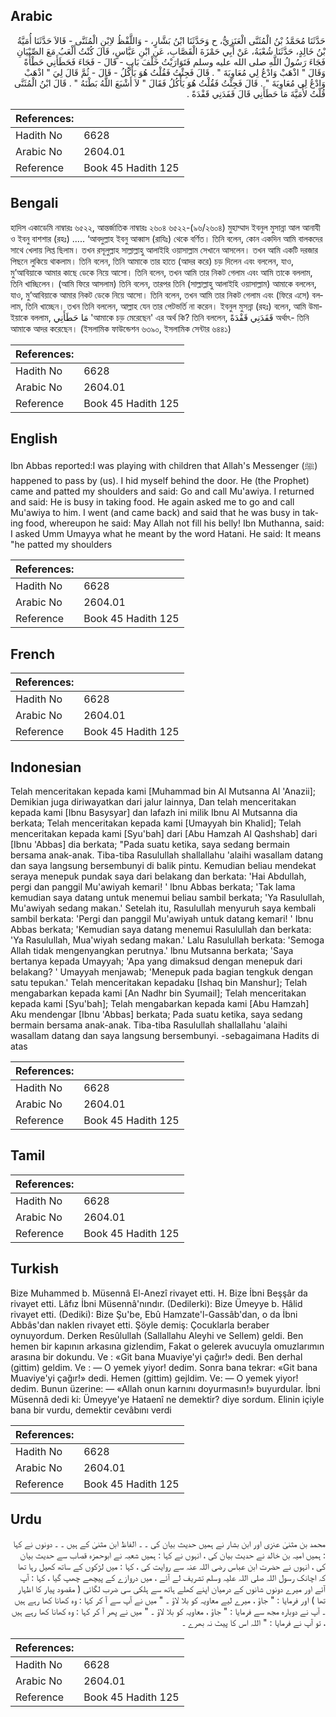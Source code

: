 ## Arabic


<div dir="rtl" lang="ar" style={{fontSize:'larger',backgroundColor:'#f8f9fa',padding:20}}>
حَدَّثَنَا مُحَمَّدُ بْنُ الْمُثَنَّى الْعَنَزِيُّ، ح وَحَدَّثَنَا ابْنُ بَشَّارٍ، - وَاللَّفْظُ لاِبْنِ الْمُثَنَّى - قَالاَ حَدَّثَنَا أُمَيَّةُ بْنُ خَالِدٍ، حَدَّثَنَا شُعْبَةُ، عَنْ أَبِي حَمْزَةَ الْقَصَّابِ، عَنِ ابْنِ عَبَّاسٍ، قَالَ كُنْتُ أَلْعَبُ مَعَ الصِّبْيَانِ فَجَاءَ رَسُولُ اللَّهِ صلى الله عليه وسلم فَتَوَارَيْتُ خَلْفَ بَابٍ - قَالَ - فَجَاءَ فَحَطَأَنِي حَطْأَةً وَقَالَ ‏"‏ اذْهَبْ وَادْعُ لِي مُعَاوِيَةَ ‏"‏ ‏.‏ قَالَ فَجِئْتُ فَقُلْتُ هُوَ يَأْكُلُ - قَالَ - ثُمَّ قَالَ لِيَ ‏"‏ اذْهَبْ وَادْعُ لِي مُعَاوِيَةَ ‏"‏ ‏.‏ قَالَ فَجِئْتُ فَقُلْتُ هُوَ يَأْكُلُ فَقَالَ ‏"‏ لاَ أَشْبَعَ اللَّهُ بَطْنَهُ ‏"‏ ‏.‏ قَالَ ابْنُ الْمُثَنَّى قُلْتُ لأُمَيَّةَ مَا حَطَأَنِي قَالَ قَفَدَنِي قَفْدَةً ‏.‏
</div>
<div style={{backgroundColor:'#f8f9fa',padding:20, marginBottom: 10}}><table> <thead> <tr> <th>References:</th> <th></th> </tr> </thead> <tbody><tr><td>Hadith No</td><td>6628</td></tr><tr><td>Arabic No</td><td>2604.01</td></tr><tr><td>Reference</td><td>Book 45 Hadith 125</td></tr></tbody></table></div>

## Bengali


<div dir="ltr" lang="bn" style={{fontSize:'larger',backgroundColor:'#f8f9fa',padding:20}}>
হাদিস একাডেমি নাম্বারঃ ৬৫২২, আন্তর্জাতিক নাম্বারঃ ২৬০৪ ৬৫২২-(৯৬/২৬০৪) মুহাম্মাদ ইবনুল মুসান্না আল আনাযী ও ইবনু বাশশার (রহঃ) ..... ‘আবদুল্লাহ ইবনু আব্বাস (রাযিঃ) থেকে বর্ণিত। তিনি বলেন, কোন একদিন আমি বালকদের সাথে খেলায় লিপ্ত ছিলাম। তখন রসূলুল্লাহ সাল্লাল্লাহু আলাইহি ওয়াসাল্লাম সেখানে আসলেন। তখন আমি একটি দরজার পিছনে লুকিয়ে থাকলাম। তিনি বলেন, তিনি আমাকে তার হাতে (আদর করে) চড় দিলেন এবং বললেন, যাও, মু’আবিয়াকে আমার কাছে ডেকে নিয়ে আসো। তিনি বলেন, তখন আমি তার নিকট গেলাম এবং আমি তাকে বললাম, তিনি খাচ্ছিলেন। (আমি ফিরে আসলাম) তিনি বলেন, তারপর তিনি (সাল্লাল্লাহু আলাইহি ওয়াসাল্লাম) আমাকে বললেন, যাও, মু’আবিয়াকে আমার নিকট ডেকে নিয়ে আসো। তিনি বলেন, তখন আমি তার নিকট গেলাম এবং (ফিরে এসে) বললাম, তিনি খাচ্ছেন। তখন তিনি বললেন, আল্লাহ যেন তার পেটভর্তি না করেন। ইবনুল মুসন্না (রহঃ) বলেন, আমি উমাইয়াকে বললাম, مَا حَطَأَنِي 'আমাকে চড় মেরেছেন' এর অর্থ কি? তিনি বললেন, قَفَدَنِي قَفْدَةً অর্থাৎ- তিনি আমাকে আদর করেছেন। (ইসলামিক ফাউন্ডেশন ৬৩৯০, ইসলামিক সেন্টার ৬৪৪১)
</div>
<div style={{backgroundColor:'#f8f9fa',padding:20, marginBottom: 10}}><table> <thead> <tr> <th>References:</th> <th></th> </tr> </thead> <tbody><tr><td>Hadith No</td><td>6628</td></tr><tr><td>Arabic No</td><td>2604.01</td></tr><tr><td>Reference</td><td>Book 45 Hadith 125</td></tr></tbody></table></div>

## English


<div dir="ltr" lang="en" style={{fontSize:'larger',backgroundColor:'#f8f9fa',padding:20}}>
Ibn Abbas reported:I was playing with children that Allah's Messenger (ﷺ) happened to pass by (us). I hid myself behind the door. He (the Prophet) came and patted my shoulders and said: Go and call Mu'awiya. I returned and said: He is busy in taking food. He again asked me to go and call Mu'awiya to him. I went (and came back) and said that he was busy in taking food, whereupon he said: May Allah not fill his belly! Ibn Muthanna, said: I asked Umm Umayya what he meant by the word Hatani. He said: It means "he patted my shoulders
</div>
<div style={{backgroundColor:'#f8f9fa',padding:20, marginBottom: 10}}><table> <thead> <tr> <th>References:</th> <th></th> </tr> </thead> <tbody><tr><td>Hadith No</td><td>6628</td></tr><tr><td>Arabic No</td><td>2604.01</td></tr><tr><td>Reference</td><td>Book 45 Hadith 125</td></tr></tbody></table></div>

## French


<div dir="ltr" lang="fr" style={{fontSize:'larger',backgroundColor:'#f8f9fa',padding:20}}>

</div>
<div style={{backgroundColor:'#f8f9fa',padding:20, marginBottom: 10}}><table> <thead> <tr> <th>References:</th> <th></th> </tr> </thead> <tbody><tr><td>Hadith No</td><td>6628</td></tr><tr><td>Arabic No</td><td>2604.01</td></tr><tr><td>Reference</td><td>Book 45 Hadith 125</td></tr></tbody></table></div>

## Indonesian


<div dir="ltr" lang="id" style={{fontSize:'larger',backgroundColor:'#f8f9fa',padding:20}}>
Telah menceritakan kepada kami [Muhammad bin Al Mutsanna Al 'Anazii]; Demikian juga diriwayatkan dari jalur lainnya, Dan telah menceritakan kepada kami [Ibnu Basysyar] dan lafazh ini milik Ibnu Al Mutsanna dia berkata; Telah menceritakan kepada kami [Umayyah bin Khalid]; Telah menceritakan kepada kami [Syu'bah] dari [Abu Hamzah Al Qashshab] dari [Ibnu 'Abbas] dia berkata; "Pada suatu ketika, saya sedang bermain bersama anak-anak. Tiba-tiba Rasulullah shallallahu 'alaihi wasallam datang dan saya langsung bersembunyi di balik pintu. Kemudian beliau mendekat seraya menepuk pundak saya dari belakang dan berkata: 'Hai Abdullah, pergi dan panggil Mu'awiyah kemari! ' lbnu Abbas berkata; 'Tak lama kemudian saya datang untuk menemui beliau sambil berkata; 'Ya Rasulullah, Mu'awiyah sedang makan.' Setelah itu, Rasulullah menyuruh saya kembali sambil berkata: 'Pergi dan panggil Mu'awiyah untuk datang kemari! ' Ibnu Abbas berkata; 'Kemudian saya datang menemui Rasulullah dan berkata: 'Ya Rasulullah, Mua'wiyah sedang makan.' Lalu Rasulullah berkata: 'Semoga Allah tidak mengenyangkan perutnya.' lbnu Mutsanna berkata; 'Saya bertanya kepada Umayyah; 'Apa yang dimaksud dengan menepuk dari belakang? ' Umayyah menjawab; 'Menepuk pada bagian tengkuk dengan satu tepukan.' Telah menceritakan kepadaku [Ishaq bin Manshur]; Telah mengabarkan kepada kami [An Nadhr bin Syumail]; Telah menceritakan kepada kami [Syu'bah]; Telah mengabarkan kepada kami [Abu Hamzah] Aku mendengar [Ibnu 'Abbas] berkata; Pada suatu ketika, saya sedang bermain bersama anak-anak. Tiba-tiba Rasulullah shallallahu 'alaihi wasallam datang dan saya langsung bersembunyi. -sebagaimana Hadits di atas
</div>
<div style={{backgroundColor:'#f8f9fa',padding:20, marginBottom: 10}}><table> <thead> <tr> <th>References:</th> <th></th> </tr> </thead> <tbody><tr><td>Hadith No</td><td>6628</td></tr><tr><td>Arabic No</td><td>2604.01</td></tr><tr><td>Reference</td><td>Book 45 Hadith 125</td></tr></tbody></table></div>

## Tamil


<div dir="ltr" lang="ta" style={{fontSize:'larger',backgroundColor:'#f8f9fa',padding:20}}>

</div>
<div style={{backgroundColor:'#f8f9fa',padding:20, marginBottom: 10}}><table> <thead> <tr> <th>References:</th> <th></th> </tr> </thead> <tbody><tr><td>Hadith No</td><td>6628</td></tr><tr><td>Arabic No</td><td>2604.01</td></tr><tr><td>Reference</td><td>Book 45 Hadith 125</td></tr></tbody></table></div>

## Turkish


<div dir="ltr" lang="tr" style={{fontSize:'larger',backgroundColor:'#f8f9fa',padding:20}}>
Bize Muhammed b. Müsennâ El-Anezî rivayet etti. H. Bize İbni Beşşâr da rivayet etti. Lâfız İbni Müsennâ'nındır. (Dedilerki): Bize Ümeyye b. Hâlid rivayet etti. (Dediki): Bize Şu'be, Ebû Hamzate'l-Gassâb'dan, o da İbni Abbâs'dan naklen rivayet etti. Şöyle demiş: Çocuklarla beraber oynuyordum. Derken Resûlullah (Sallallahu Aleyhi ve Sellem) geldi. Ben hemen bir kapının arkasına gizlendim, Fakat o gelerek avucuyla omuzlarımın arasına bir dokundu. Ve : «Git bana Muaviye'yi çağır!» dedi. Ben derhal (gittim) geldim. Ve : — O yemek yiyor! dedim. Sonra bana tekrar: «Git bana Muaviye'yi çağır!» dedi. Hemen (gittim) gejldim. Ve: — O yemek yiyor! dedim. Bunun üzerine: — «Allah onun karnını doyurmasın!» buyurdular. İbni Müsennâ dedi ki: Ümeyye'ye Hataenî ne demektir? diye sordum. Elinin içiyle bana bir vurdu, demektir cevâbını verdi
</div>
<div style={{backgroundColor:'#f8f9fa',padding:20, marginBottom: 10}}><table> <thead> <tr> <th>References:</th> <th></th> </tr> </thead> <tbody><tr><td>Hadith No</td><td>6628</td></tr><tr><td>Arabic No</td><td>2604.01</td></tr><tr><td>Reference</td><td>Book 45 Hadith 125</td></tr></tbody></table></div>

## Urdu


<div dir="rtl" lang="ur" style={{fontSize:'larger',backgroundColor:'#f8f9fa',padding:20}}>
محمد بن مثنیٰ عنزی اور ابن بشار نے ہمیں حدیث بیان کی ۔ ۔ الفاظ ابن مثنیٰ کے ہیں ۔ ۔ دونوں نے کہا : ہمیں امیہ بن خالد نے حدیث بیان کی ، انہوں نے کہا : ہمیں شعبہ نے ابوحمزہ قصاب سے حدیث بیان کی ، انہوں نے حضرت ابن عباس رضی اللہ عنہ سے روایت کی ، کہا : میں لڑکوں کے ساتھ کھیل رہا تھا کہ اچانک رسول اللہ صلی اللہ علیہ وسلم تشریف لے آئے ، میں دروازے کے پیچھے چھپ گیا ، کہا : آپ آئے اور میرے دونوں شانوں کے درمیان اپنے کھلے ہاتھ سے ہلکی سی ضرب لگائی ( مقصود پیار کا اظہار تھا ) اور فرمایا : " جاؤ ، میرے لیے معاویہ کو بلا لاؤ ۔ " میں نے آپ سے آ کر کہا : وہ کھانا کھا رہے ہیں ۔ آپ نے دوبارہ مجھ سے فرمایا : " جاؤ ، معاویہ کو بلا لاؤ ۔ " میں نے پھر آ کر کہا : وہ کھانا کھا رہے ہیں ، تو آپ نے فرمایا : " اللہ اس کا پیٹ نہ بھرے ۔
</div>
<div style={{backgroundColor:'#f8f9fa',padding:20, marginBottom: 10}}><table> <thead> <tr> <th>References:</th> <th></th> </tr> </thead> <tbody><tr><td>Hadith No</td><td>6628</td></tr><tr><td>Arabic No</td><td>2604.01</td></tr><tr><td>Reference</td><td>Book 45 Hadith 125</td></tr></tbody></table></div>